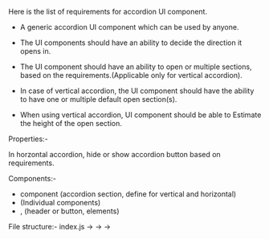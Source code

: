 Here is the list of requirements for accordion UI component.

- A generic accordion UI component which can be used by anyone.

- The UI components should have an ability to decide the direction it opens in.

- The UI component should have an ability to open or multiple sections, based on the requirements.(Applicable only for vertical accordion).

- In case of vertical accordion, the UI component should have the ability to have one or multiple default open section(s).

- When using vertical accordion, UI component should be able to Estimate the height of the open section.


Properties:-

In horzontal accordion, hide or show accordion button based on requirements.

Components:-
- component <AccordionGroup> (accordion section, define for vertical and horizontal)
- <AccordionItem> (Individual components)
- <AccordionButton>, <AccordionComponents> (header or button, elements)


File structure:- index.js -> <AccordionGroup> -> <AccordionItem> -> <AccordionButton><AccordionElements>